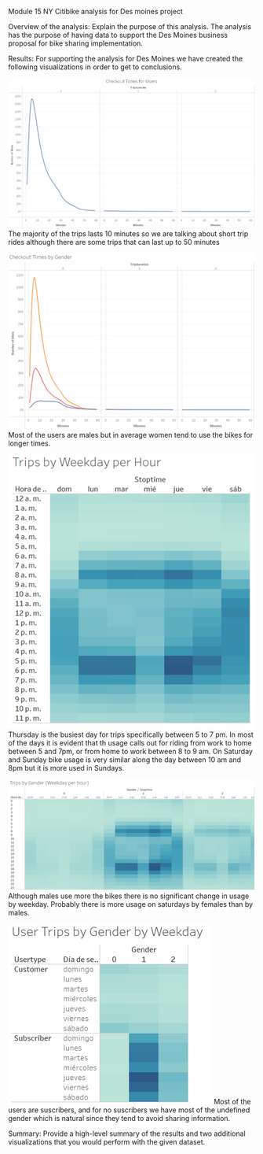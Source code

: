 Module 15
NY Citibike analysis for Des moines project

Overview of the analysis: Explain the purpose of this analysis.
The analysis has the purpose of having data to support the Des Moines business proposal for bike sharing implementation.

Results: For supporting the analysis for Des Moines we have created the following visualizations in order to get to conclusions.

![1_CheckoutTimesUser](https://github.com/alosmad/bikesharing/blob/3fe99db33b69775499864c05f296da46bae8d9e1/1_CheckoutTimesUser.png)
The majority of the trips lasts 10 minutes so we are talking about short trip rides although there are some trips that can last up to 50 minutes

![2_CheckoutTimesGender](https://github.com/alosmad/bikesharing/blob/5ceb3a677292ca1b41255936f5b0fa2cccd3fdb7/2_CheckoutTimesGender.png)
Most of the users are males but in average women tend to use the bikes for longer times.

![3_TripsWeekdayHour](https://github.com/alosmad/bikesharing/blob/5ceb3a677292ca1b41255936f5b0fa2cccd3fdb7/3_TripsWeekdayHour.png)
Thursday is the busiest day for trips specifically between 5 to 7 pm. In most of the days it is evident that th usage calls out for riding from work to home between 5 and 7pm, or from home to work between 8 to 9 am. On Saturday and Sunday bike usage is very similar along the day between 10 am and 8pm but it is more used in Sundays.

![4_TripsbyGender](https://github.com/alosmad/bikesharing/blob/5ceb3a677292ca1b41255936f5b0fa2cccd3fdb7/4_TripsbyGender.png)
Although males use more the bikes there is no significant change in usage by weekday. Probably there is more usage on saturdays by females than by males.

![5_TripsbyGenderbyWeekday](https://github.com/alosmad/bikesharing/blob/5ceb3a677292ca1b41255936f5b0fa2cccd3fdb7/5_TripsbyGenderbyWeekday.png)
Most of the users are suscribers, and for no suscribers we have most of the undefined gender which is natural since they tend to avoid sharing information.


Summary: Provide a high-level summary of the results and two additional visualizations that you would perform with the given dataset.


